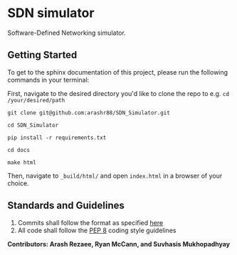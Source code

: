 
# SDN simulator
Software-Defined Networking simulator.

## Getting Started
To get to the sphinx documentation of this project, please run the following commands in your terminal:

First, navigate to the desired directory you'd like to clone the repo to e.g. ```cd /your/desired/path```

```git clone git@github.com:arashr88/SDN_Simulator.git```

```cd SDN_Simulator```

```pip install -r requirements.txt```

```cd docs```

```make html```

Then, navigate to ```_build/html/``` and open ```index.html``` in a browser of your choice.

## Standards and Guidelines

1. Commits shall follow the format as specified [here](https://gist.github.com/robertpainsi/b632364184e70900af4ab688decf6f53)
2. All code shall follow the [PEP 8](https://peps.python.org/pep-0008/) coding style guidelines

**Contributors: Arash Rezaee, Ryan McCann, and Suvhasis Mukhopadhyay**
